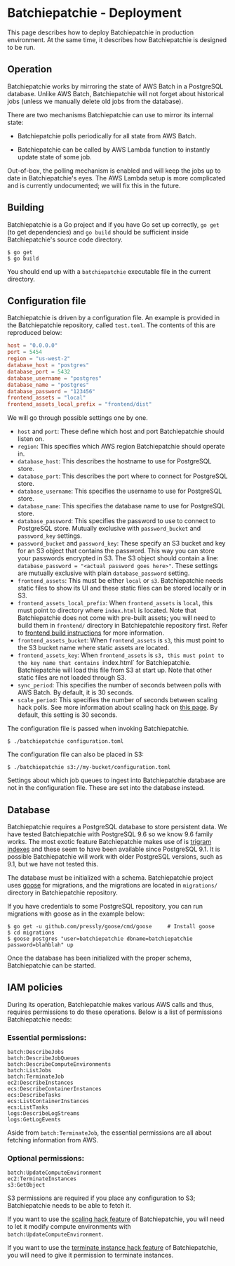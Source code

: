 Batchiepatchie - Deployment
===========================

This page describes how to deploy Batchiepatchie in production environment. At
the same time, it describes how Batchiepatchie is designed to be run.

Operation
---------

Batchiepatchie works by mirroring the state of AWS Batch in a PostgreSQL
database. Unlike AWS Batch, Batchiepatchie will not forget about historical
jobs (unless we manually delete old jobs from the database).

There are two mechanisms Batchiepatchie can use to mirror its internal state:

  * Batchiepatchie polls periodically for all state from AWS Batch.

  * Batchiepatchie can be called by AWS Lambda function to instantly update state of some job.

Out-of-box, the polling mechanism is enabled and will keep the jobs up to date
in Batchiepatchie's eyes. The AWS Lambda setup is more complicated and is
currently undocumented; we will fix this in the future.

Building
--------

Batchiepatchie is a Go project and if you have Go set up correctly, `go get`
(to get dependencies) and `go build` should be sufficient inside
Batchiepatchie's source code directory.

    $ go get
    $ go build

You should end up with a `batchiepatchie` executable file in the current
directory.

Configuration file
------------------

Batchiepatchie is driven by a configuration file. An example is provided in the
Batchiepatchie repository, called `test.toml`. The contents of this are reproduced below:

```toml
host = "0.0.0.0"
port = 5454
region = "us-west-2"
database_host = "postgres"
database_port = 5432
database_username = "postgres"
database_name = "postgres"
database_password = "123456"
frontend_assets = "local"
frontend_assets_local_prefix = "frontend/dist"
```

We will go through possible settings one by one.

  * `host` and `port`: These define which host and port Batchiepatchie should listen on.
  * `region`: This specifies which AWS region Batchiepatchie should operate in.
  * `database_host`: This describes the hostname to use for PostgreSQL store.
  * `database_port`: This describes the port where to connect for PostgreSQL store.
  * `database_username`: This specifies the username to use for PostgreSQL store.
  * `database_name`: This specifies the database name to use for PostgreSQL store.
  * `database_password`: This specifies the password to use to connect to PostgreSQL store. Mutually exclusive with `password_bucket` and `password_key` settings.
  * `password_bucket` and `password_key`: These specify an S3 bucket and key for an S3 object that contains the password. This way you can store your passwords encrypted in S3. The S3 object should contain a line: `database_password = "<actual password goes here>"`. These settings are mutually exclusive with plain `database_password` setting.
  * `frontend_assets`: This must be either `local` or `s3`. Batchiepatchie needs static files to show its UI and these static files can be stored locally or in S3.
  * `frontend_assets_local_prefix`:  When `frontend_assets` is `local`, this must point to directory where `index.html` is located. Note that Batchiepatchie does not come with pre-built assets; you will need to build them in `frontend/` directory in Batchiepatchie repository first. Refer to [frontend build instructions](frontend) for more information.
  * `frontend_assets_bucket`: When `frontend_assets` is `s3`, this must point to the S3 bucket name where static assets are located.
  * `frontend_assets_key`: When `frontend_assets` is `s3, this must point to the key name that contains `index.html` for Batchiepatchie. Batchiepatchie will load this file from S3 at start up. Note that other static files are not loaded through S3.
  * `sync_period`: This specifies the number of seconds between polls with AWS Batch. By default, it is 30 seconds.
  * `scale_period`: This specifies the number of seconds between scaling hack polls. See more information about scaling hack on [this page](scaling). By default, this setting is 30 seconds.

The configuration file is passed when invoking Batchiepatchie.

    $ ./batchiepatchie configuration.toml

The configuration file can also be placed in S3:

    $ ./batchiepatchie s3://my-bucket/configuration.toml

Settings about which job queues to ingest into Batchiepatchie database are not
in the configuration file. These are set into the database instead.

Database
--------

Batchiepatchie requires a PostgreSQL database to store persistent data. We have
tested Batchiepatchie with PostgreSQL 9.6 so we know 9.6 family works. The most
exotic feature Batchiepatchie makes use of is [trigram
indexes](https://www.postgresql.org/docs/9.6/static/pgtrgm.html) and these seem
to have been available since PostgreSQL 9.1. It is possible Batchiepatchie will
work with older PostgreSQL versions, such as 9.1, but we have not tested this.

The database must be initialized with a schema. Batchiepatchie project uses
[goose](https://github.com/pressly/goose) for migrations, and the migrations
are located in `migrations/` directory in Batchiepatchie repository.

If you have credentials to some PostgreSQL repository, you can run migrations
with goose as in the example below:

    $ go get -u github.com/pressly/goose/cmd/goose     # Install goose
    $ cd migrations
    $ goose postgres "user=batchiepatchie dbname=batchiepatchie password=blahblah" up

Once the database has been initialized with the proper schema, Batchiepatchie
can be started.

IAM policies
------------

During its operation, Batchiepatchie makes various AWS calls and thus, requires
permissions to do these operations. Below is a list of permissions
Batchiepatchie needs:

### Essential permissions:

    batch:DescribeJobs
    batch:DescribeJobQueues
    batch:DescribeComputeEnvironments
    batch:ListJobs
    batch:TerminateJob
    ec2:DescribeInstances
    ecs:DescribeContainerInstances
    ecs:DescribeTasks
    ecs:ListContainerInstances
    ecs:ListTasks
    logs:DescribeLogStreams
    logs:GetLogEvents

Aside from `batch:TerminateJob`, the essential permissions are all about
fetching information from AWS.

### Optional permissions:
    
    batch:UpdateComputeEnvironment
    ec2:TerminateInstances
    s3:GetObject

S3 permissions are required if you place any configuration to S3; Batchiepatchie needs to be able to fetch it.

If you want to use the [scaling hack feature](scaling) of Batchiepatchie, you will need
to let it modify compute environments with `batch:UpdateComputeEnvironment`.

If you want to use the [terminate instance hack feature](terminator) of
Batchiepatchie, you will need to give it permission to terminate instances.
